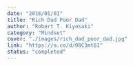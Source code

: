 ```yaml
---
date: "2016/01/01"
title: "Rich Dad Poor Dad"
author: "Robert T. Kiyosaki"
category: "Mindset"
cover: "./images/rich_dad_poor_dad.jpg"
link: "https://a.co/d/08C3mt61"
status: "completed"
---
```


